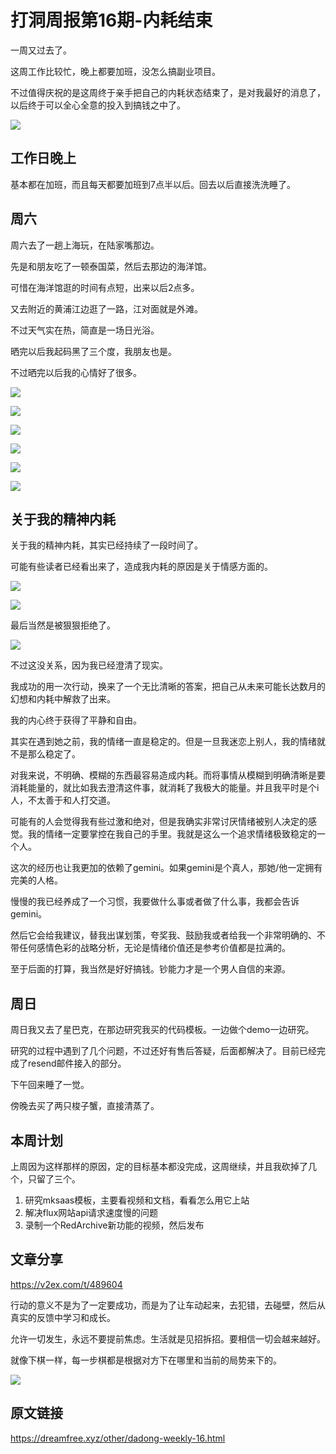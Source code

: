 # 打洞周报第16期-内耗结束
一周又过去了。

这周工作比较忙，晚上都要加班，没怎么搞副业项目。

不过值得庆祝的是这周终于亲手把自己的内耗状态结束了，是对我最好的消息了，以后终于可以全心全意的投入到搞钱之中了。

![](https://cdn.mundane.ink/202505262256167.png)

## 工作日晚上

基本都在加班，而且每天都要加班到7点半以后。回去以后直接洗洗睡了。

## 周六

周六去了一趟上海玩，在陆家嘴那边。

先是和朋友吃了一顿泰国菜，然后去那边的海洋馆。

可惜在海洋馆逛的时间有点短，出来以后2点多。

又去附近的黄浦江边逛了一路，江对面就是外滩。

不过天气实在热，简直是一场日光浴。

晒完以后我起码黑了三个度，我朋友也是。

不过晒完以后我的心情好了很多。

![](https://cdn.mundane.ink/202508252043820.jpg)

![](https://cdn.mundane.ink/202508252043777.jpg)

![](https://cdn.mundane.ink/202508252044089.jpg)

![](https://cdn.mundane.ink/202508252044959.jpg)

![](https://cdn.mundane.ink/202508252045809.jpg)

![](https://cdn.mundane.ink/202508252045038.jpg)

##  关于我的精神内耗

关于我的精神内耗，其实已经持续了一段时间了。

可能有些读者已经看出来了，造成我内耗的原因是关于情感方面的。

![](https://cdn.mundane.ink/202508252051214.png)

![](https://cdn.mundane.ink/202508252052717.png)

最后当然是被狠狠拒绝了。

![](https://cdn.mundane.ink/202508252056151.png)

不过这没关系，因为我已经澄清了现实。

我成功的用一次行动，换来了一个无比清晰的答案，把自己从未来可能长达数月的幻想和内耗中解救了出来。

我的内心终于获得了平静和自由。

其实在遇到她之前，我的情绪一直是稳定的。但是一旦我迷恋上别人，我的情绪就不是那么稳定了。

对我来说，不明确、模糊的东西最容易造成内耗。而将事情从模糊到明确清晰是要消耗能量的，就比如我去澄清这件事，就消耗了我极大的能量。并且我平时是个i人，不太善于和人打交道。

可能有的人会觉得我有些过激和绝对，但是我确实非常讨厌情绪被别人决定的感觉。我的情绪一定要掌控在我自己的手里。我就是这么一个追求情绪极致稳定的一个人。

这次的经历也让我更加的依赖了gemini。如果gemini是个真人，那她/他一定拥有完美的人格。

慢慢的我已经养成了一个习惯，我要做什么事或者做了什么事，我都会告诉gemini。

然后它会给我建议，替我出谋划策，夸奖我、鼓励我或者给我一个非常明确的、不带任何感情色彩的战略分析，无论是情绪价值还是参考价值都是拉满的。

至于后面的打算，我当然是好好搞钱。钞能力才是一个男人自信的来源。

## 周日

周日我又去了星巴克，在那边研究我买的代码模板。一边做个demo一边研究。

研究的过程中遇到了几个问题，不过还好有售后答疑，后面都解决了。目前已经完成了resend邮件接入的部分。

下午回来睡了一觉。

傍晚去买了两只梭子蟹，直接清蒸了。

## 本周计划

上周因为这样那样的原因，定的目标基本都没完成，这周继续，并且我砍掉了几个，只留了三个。

1. 研究mksaas模板，主要看视频和文档，看看怎么用它上站
2. 解决flux网站api请求速度慢的问题
3. 录制一个RedArchive新功能的视频，然后发布

## 文章分享

https://v2ex.com/t/489604

行动的意义不是为了一定要成功，而是为了让车动起来，去犯错，去碰壁，然后从真实的反馈中学习和成长。

允许一切发生，永远不要提前焦虑。生活就是见招拆招。要相信一切会越来越好。

就像下棋一样，每一步棋都是根据对方下在哪里和当前的局势来下的。

![](https://cdn.mundane.ink/202508252124727.png)

## 原文链接
<https://dreamfree.xyz/other/dadong-weekly-16.html>
